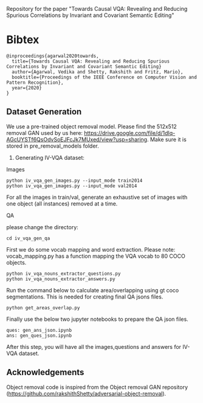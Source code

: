 Repository for the paper "Towards Causal VQA: Revealing and Reducing Spurious Correlations by Invariant and Covariant Semantic Editing"

# Bibtex

~~~~~~~~~~~~~~~~
@inproceedings{agarwal2020towards,
  title={Towards Causal VQA: Revealing and Reducing Spurious Correlations by Invariant and Covariant Semantic Editing}
  author={Agarwal, Vedika and Shetty, Rakshith and Fritz, Mario},
  booktitle={Proceedings of the IEEE Conference on Computer Vision and Pattern Recognition},
  year={2020}
}
~~~~~~~~~~~~~~~~

## Dataset Generation

We use a pre-trained object removal model. Please find the 512x512 removal GAN used by us here: https://drive.google.com/file/d/1dIq-AGcUYSTf6QsOdvSoEJFcJk7MUxed/view?usp=sharing. Make sure it is stored in pre_removal_models folder.

1. Generating IV-VQA dataset:

Images
```
python iv_vqa_gen_images.py --input_mode train2014  
python iv_vqa_gen_images.py --input_mode val2014  
```

For all the images in train/val, generate an exhaustive set of images with one object (all instances) removed at a time.

QA

please change the directory:
```
cd iv_vqa_gen_qa
```

First we do some vocab mapping and word extraction. Please note: vocab_mapping.py has a function mapping the VQA vocab to 80 COCO objects. 

```
python iv_vqa_nouns_extractor_questions.py
python iv_vqa_nouns_extractor_answers.py
```

Run the command below to calculate area/overlapping using gt coco segmentations. This is needed for creating final QA jsons files. 
```
python get_areas_overlap.py
```

Finally use the below two jupyter notebooks to prepare the QA json files.
```
ques: gen_ans_json.ipynb 
ans: gen_ques_json.ipynb
```

After this step, you will have all the images,questions and answers for IV-VQA dataset.


## Acknowledgements
Object removal code is inspired from the Object removal GAN repository (https://github.com/rakshithShetty/adversarial-object-removal).


